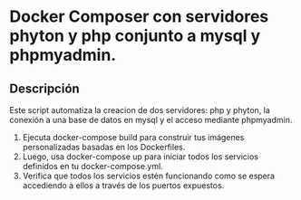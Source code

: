 # Docker Composer con servidores phyton y php conjunto a mysql y phpmyadmin.

## Descripción

Este script automatiza la creacion de dos servidores: php y phyton, la conexión a una base de datos en mysql y el acceso mediante phpmyadmin.

1. Ejecuta docker-compose build para construir tus imágenes personalizadas basadas en los Dockerfiles.
2. Luego, usa docker-compose up para iniciar todos los servicios definidos en tu docker-compose.yml.
3. Verifica que todos los servicios estén funcionando como se espera accediendo a ellos a través de los puertos expuestos.